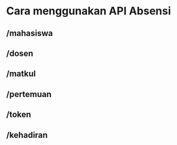 # Cara menggunakan API Absensi

## /mahasiswa

## /dosen

## /matkul

## /pertemuan

## /token

## /kehadiran
